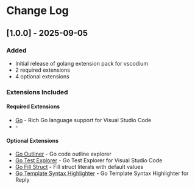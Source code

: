 # Change Log

## [1.0.0] - 2025-09-05

### Added
- Initial release of golang extension pack for vscodium
- 2 required extensions
- 4 optional extensions

### Extensions Included

#### Required Extensions
- [Go](https://open-vsx.org/extension/golang/go) - Rich Go language support for Visual Studio Code
- []() - 

#### Optional Extensions  
- [Go Outliner](https://open-vsx.org/extension/766b/go-outliner) - Go code outline explorer
- [Go Test Explorer](https://open-vsx.org/extension/premparihar/gotestexplorer) - Go Test Explorer for Visual Studio Code
- [Go Fill Struct](https://open-vsx.org/extension/davidbarratt/go-fill-struct) - Fill struct literals with default values
- [Go Template Syntax Highlighter](https://open-vsx.org/extension/karyan40024/gotmpl-syntax-highlighter) - Go Template Syntax Highlighter for Reply
